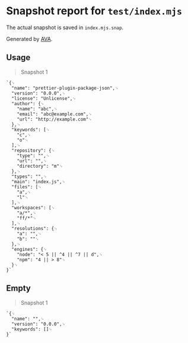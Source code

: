 # Snapshot report for `test/index.mjs`

The actual snapshot is saved in `index.mjs.snap`.

Generated by [AVA](https://avajs.dev).

## Usage

> Snapshot 1

    `{␊
      "name": "prettier-plugin-package-json",␊
      "version": "0.0.0",␊
      "license": "Unlicense",␊
      "author": {␊
        "name": "abc",␊
        "email": "abc@example.com",␊
        "url": "http://example.com"␊
      },␊
      "keywords": [␊
        "c",␊
        "o"␊
      ],␊
      "repository": {␊
        "type": "",␊
        "url": "",␊
        "directory": "m"␊
      },␊
      "types": "",␊
      "main": "index.js",␊
      "files": [␊
        "a",␊
        "l"␊
      ],␊
      "workspaces": [␊
        "a/*",␊
        "ff/*"␊
      ],␊
      "resolutions": {␊
        "a": "",␊
        "b": ""␊
      },␊
      "engines": {␊
        "node": "< 5 || ^4 || ^7 || d",␊
        "npm": "4 || > 8"␊
      }␊
    }`

## Empty

> Snapshot 1

    `{␊
      "name": "",␊
      "version": "0.0.0",␊
      "keywords": []␊
    }`
